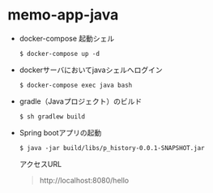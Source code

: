 # memo-app-java
* docker-compose 起動シェル
    ~~~shell
    $ docker-compose up -d
    ~~~
* dockerサーバにおいてjavaシェルへログイン
    ~~~shell
    $ docker-compose exec java bash
    ~~~
* gradle（Javaプロジェクト）のビルド
    ~~~shell
    $ sh gradlew build
    ~~~
* Spring bootアプリの起動
    ~~~shell
    $ java -jar build/libs/p_history-0.0.1-SNAPSHOT.jar
    ~~~
    アクセスURL
    > http://localhost:8080/hello